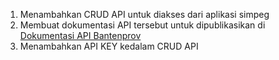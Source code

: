 1. Menambahkan CRUD API untuk diakses dari aplikasi simpeg
2. Membuat dokumentasi API tersebut untuk dipublikasikan di [Dokumentasi API Bantenprov](http://api.bantenprov.go.id/)
3. Menambahkan API KEY kedalam CRUD API
